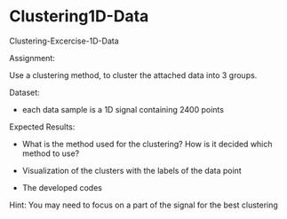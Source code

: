 # Clustering1D-Data
Clustering-Excercise-1D-Data

Assignment:

 

Use a clustering method, to cluster the attached data into 3 groups.

Dataset:

- each data sample is a 1D signal containing 2400 points

 

Expected Results:

- What is the method used for the clustering? How is it decided which method to use?

- Visualization of the clusters with the labels of the data point

- The developed codes

Hint: You may need to focus on a part of the signal for the best clustering



